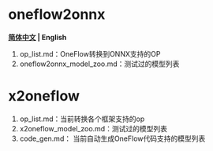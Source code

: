 # oneflow2onnx

**[简体中文](README.md) | English**

1. op_list.md：OneFlow转换到ONNX支持的OP
2. oneflow2onnx_model_zoo.md：测试过的模型列表

# x2oneflow

1. op_list.md：当前转换各个框架支持的op
2. x2oneflow_model_zoo.md：测试过的模型列表
3. code_gen.md： 当前自动生成OneFlow代码支持的模型列表

